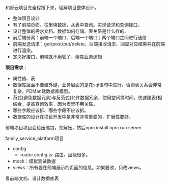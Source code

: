 和家云项目先全程跟下来，理解项目整体设计。



+ 整体项目设计
+ 有了前端页面，往里填数据，从表中查询。实现请求和查询接口。
+ 设计整体的需求文档、数据如何存储、表关系是什么样的、
+ 前后端分离：前端一个端口、后端一个端口；两个端口之间进行通信
+ 前端发送请求：get/post/put/delete，后端接收请求、回显对应结果并在前端进行渲染。
+ 定义好接口，前端就不用管了，聚焦业务逻辑



**项目需求**：

+ 属性值、表
+ 数据库层面不要建外键，业务层面的是在sql语句中进行。否则表关系会非常复杂。PDMan建数据库模型。
+ 范式(避免数据冗余)与反范式(允许数据冗余，使用空间换时间，快速建表)相结合，提高查询效率，因为表里不用关联。
+ 哪些字段应该拆、哪些字段不应该拆。
+ 数据库的设计在项目开发中是非常非常重要的，扩展性要好。



前端项目项目会给压缩包，先解压，然后npm install    npm run server



family_service_platform项目



+ config
  + router.config.js: 路由。层级很多。
+ mock：模拟测试数据
+ views：所有要在前端展示的页面的信息。如果要改，只改views。



看前端文档、设计数据库表

